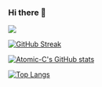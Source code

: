 ### Hi there 👋
![](https://komarev.com/ghpvc/?username=Atomic-C&color=green)

[![GitHub Streak](http://github-readme-streak-stats.herokuapp.com?user=Atomic-C&theme=hacker&hide_border=true)](https://git.io/streak-stats)

[![Atomic-C's GitHub stats](https://github-readme-stats.vercel.app/api?username=Atomic-C)](https://github.com/Atomic-C/github-readme-stats)

[![Top Langs](https://github-readme-stats.vercel.app/api/top-langs/?username=anuraghazra&layout=compact)](https://github.com/anuraghazra/github-readme-stats)

<!--
**Atomic-C/Atomic-C** is a ✨ _special_ ✨ repository because its `README.md` (this file) appears on your GitHub profile.

Here are some ideas to get you started:

- 🔭 I’m currently working on ...
- 🌱 I’m currently learning ...
- 👯 I’m looking to collaborate on ...
- 🤔 I’m looking for help with ...
- 💬 Ask me about ...
- 📫 How to reach me: ...
- 😄 Pronouns: ...
- ⚡ Fun fact: ...
-->
